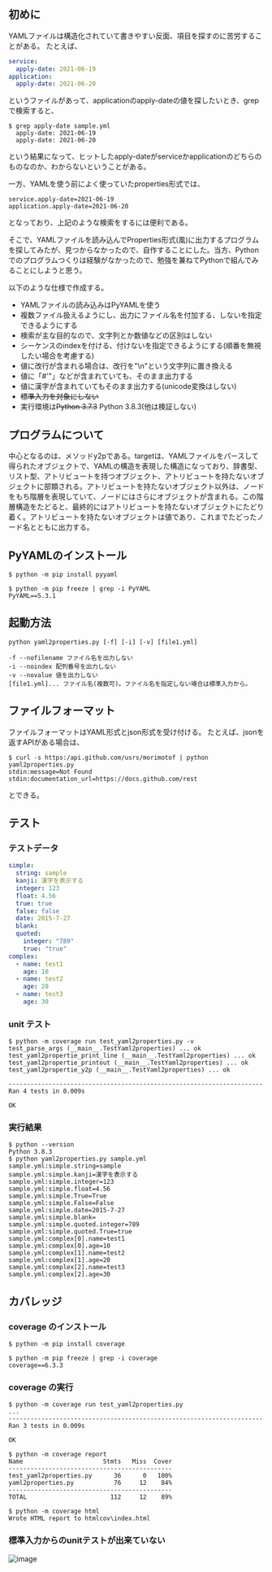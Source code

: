 ## 初めに

YAMLファイルは構造化されていて書きやすい反面、項目を探すのに苦労することがある。
たとえば、

```yaml:sample.yml
service: 
  apply-date: 2021-06-19
application: 
  apply-date: 2021-06-20
```
というファイルがあって、applicationのapply-dateの値を探したいとき、grepで検索すると、

```grep:結果
$ grep apply-date sample.yml
  apply-date: 2021-06-19
  apply-date: 2021-06-20
```
という結果になって、ヒットしたapply-dateがserviceかapplicationのどちらのものなのか、わからないということがある。

一方、YAMLを使う前によく使っていたproperties形式では、

```properties:sample.properties
service.apply-date=2021-06-19
application.apply-date=2021-06-20
```
となっており、上記のような検索をするには便利である。

そこで、YAMLファイルを読み込んでProperties形式(風)に出力するプログラムを探してみたが、見つからなかったので、自作することにした。当方、Pythonでのプログラムつくりは経験がなかったので、勉強を兼ねてPythonで組んでみることにしようと思う。

以下のような仕様で作成する。

- YAMLファイルの読み込みはPyYAMLを使う
- 複数ファイル扱えるようにし、出力にファイル名を付加する、しないを指定できるようにする
- 検索が主な目的なので、文字列とか数値などの区別はしない
- シーケンスのindexを付ける、付けないを指定できるようにする(順番を無視したい場合を考慮する)
- 値に改行が含まれる場合は、改行を"\n"という文字列に置き換える
- 値に「#'"」などが含まれていても、そのまま出力する
- 値に漢字が含まれていてもそのまま出力する(unicode変換はしない)
- ~~標準入力を対象にしない~~
- 実行環境は~~Python 3.7.3~~ Python 3.8.3(他は検証しない)

## プログラムについて

中心となるのは、メソッドy2pである。targetは、YAMLファイルをパースして得られたオブジェクトで、YAMLの構造を表現した構造になっており、辞書型、リスト型、アトリビュートを持つオブジェクト、アトリビュートを持たないオブジェクトに部類される。アトリビュートを持たないオブジェクト以外は、ノードをもち階層を表現していて、ノードにはさらにオブジェクトが含まれる。この階層構造をたどると、最終的にはアトリビュートを持たないオブジェクトにたどり着く。アトリビュートを持たないオブジェクトは値であり、これまでたどったノード名とともに出力する。

## PyYAMLのインストール

```
$ python -m pip install pyyaml

$ python -m pip freeze | grep -i PyYAML
PyYAML==5.3.1
```
## 起動方法

```
python yaml2properties.py [-f] [-i] [-v] [file1.yml]

-f --nofilename ファイル名を出力しない
-i --noindex 配列番号を出力しない
-v --novalue 値を出力しない
[file1.yml]... ファイル名(複数可)。ファイル名を指定しない場合は標準入力から。
```

## ファイルフォーマット

ファイルフォーマットはYAML形式とjson形式を受け付ける。
たとえば、jsonを返すAPIがある場合は、
```
$ curl -s https:/api.github.com/usrs/morimotof | python yaml2properties.py
stdin:message=Not Found
stdin:documentation_url=https://docs.github.com/rest
```
とできる。


## テスト

### テストデータ

```yaml:sample.yml
simple:
  string: sample
  kanji: 漢字を表示する
  integer: 123
  float: 4.56
  true: true
  false: false
  date: 2015-7-27
  blank:
  quoted:
    integer: "789"
    true: "true"
complex:
  - name: test1
    age: 10
  - name: test2
    age: 20
  - name: test3
    age: 30
```

### unit テスト

```
$ python -m coverage run test_yaml2properties.py -v
test_parse_args (__main__.TestYaml2properties) ... ok
test_yaml2propertie_print_line (__main__.TestYaml2properties) ... ok
test_yaml2propertie_printout (__main__.TestYaml2properties) ... ok
test_yaml2propertie_y2p (__main__.TestYaml2properties) ... ok

----------------------------------------------------------------------
Ran 4 tests in 0.009s

OK
```

### 実行結果

```bash:実行結果
$ python --version
Python 3.8.3
$ python yaml2properties.py sample.yml
sample.yml:simple.string=sample
sample.yml:simple.kanji=漢字を表示する
sample.yml:simple.integer=123
sample.yml:simple.float=4.56
sample.yml:simple.True=True
sample.yml:simple.False=False
sample.yml:simple.date=2015-7-27
sample.yml:simple.blank=
sample.yml:simple.quoted.integer=789
sample.yml:simple.quoted.True=true
sample.yml:complex[0].name=test1
sample.yml:complex[0].age=10
sample.yml:complex[1].name=test2
sample.yml:complex[1].age=20
sample.yml:complex[2].name=test3
sample.yml:complex[2].age=30
```
## カバレッジ

### coverage のインストール

```
$ python -m pip install coverage

$ python -m pip freeze | grep -i coverage
coverage==6.3.3
```

### coverage の実行

```
$ python -m coverage run test_yaml2properties.py
...
----------------------------------------------------------------------
Ran 3 tests in 0.009s

OK

$ python -m coverage report
Name                      Stmts   Miss  Cover
---------------------------------------------
test_yaml2properties.py      36      0   100%
yaml2properties.py           76     12    84%
---------------------------------------------
TOTAL                       112     12    89%

$ python -m coverage html
Wrote HTML report to htmlcov\index.html
```

### 標準入力からのunitテストが出来ていない

![image](https://user-images.githubusercontent.com/22857955/168452365-2d803d39-4270-46b0-be69-7eacff3e8bd7.png)
